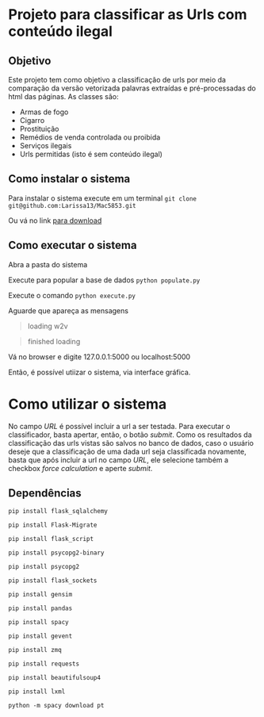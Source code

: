 # Projeto para classificar as Urls com conteúdo ilegal

## Objetivo
 Este projeto tem como objetivo a classificação de urls por meio da comparação da versão vetorizada palavras extraídas e pré-processadas do html das páginas. As classes são:
* Armas de fogo
* Cigarro
* Prostituição
* Remédios de venda controlada ou proibida
* Serviços ilegais
* Urls permitidas (isto é sem conteúdo ilegal)

## Como instalar o sistema

Para instalar o sistema execute em um terminal
`git clone git@github.com:Larissa13/Mac5853.git`

Ou vá no link [para download](https://github.com/Larissa13/Mac5853/archive/master.zip)


## Como executar o sistema 
Abra a pasta do sistema 

Execute para popular a base de dados `python populate.py`

Execute o comando `python execute.py`

Aguarde que apareça as mensagens 

> loading w2v

> finished loading

Vá no browser e digite 127.0.0.1:5000 ou localhost:5000

Então, é possível utiizar o sistema, via interface gráfica.

# Como utilizar o sistema

No campo *URL* é possível incluir a url a ser testada.
Para executar o classificador, basta apertar, então, o botão *submit*.
Como os resultados da classificação das urls vistas são salvos no banco de dados, caso o usuário deseje que a classificação de uma dada url seja classificada novamente, basta que após incluir a url no campo *URL*, ele selecione também a checkbox *force calculation* e aperte *submit*.


## Dependências
`pip install flask_sqlalchemy`

`pip install Flask-Migrate`

`pip install flask_script`

`pip install psycopg2-binary`

`pip install psycopg2`

`pip install flask_sockets`

`pip install gensim`

`pip install pandas`

`pip install spacy`

`pip install gevent`

`pip install zmq`

`pip install requests`
 
`pip install beautifulsoup4`

`pip install lxml`

`python -m spacy download pt`
